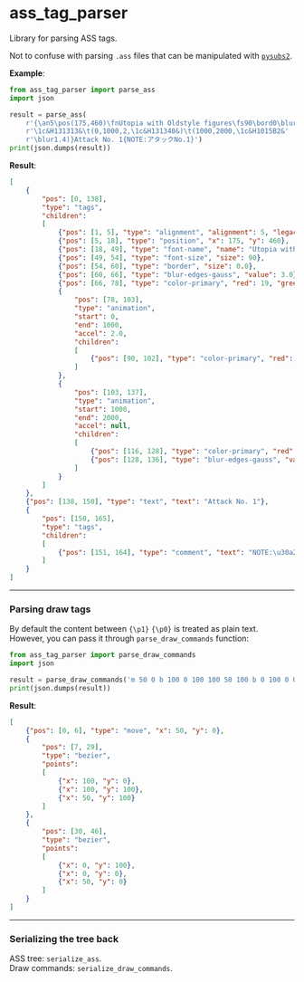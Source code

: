 ass_tag_parser
==============

Library for parsing ASS tags.

Not to confuse with parsing `.ass` files that can be manipulated with
[`pysubs2`](https://github.com/tkarabela/pysubs2).


**Example**:

```python
from ass_tag_parser import parse_ass
import json

result = parse_ass(
    r'{\an5\pos(175,460)\fnUtopia with Oldstyle figures\fs90\bord0\blur3'
    r'\1c&H131313&\t(0,1000,2,\1c&H131340&)\t(1000,2000,\1c&H1015B2&'
    r'\blur1.4)}Attack No. 1{NOTE:アタックNo.1}')
print(json.dumps(result))
```

**Result**:

```json
[
    {
        "pos": [0, 138],
        "type": "tags",
        "children":
        [
            {"pos": [1, 5], "type": "alignment", "alignment": 5, "legacy": false},
            {"pos": [5, 18], "type": "position", "x": 175, "y": 460},
            {"pos": [18, 49], "type": "font-name", "name": "Utopia with Oldstyle figures"},
            {"pos": [49, 54], "type": "font-size", "size": 90},
            {"pos": [54, 60], "type": "border", "size": 0.0},
            {"pos": [60, 66], "type": "blur-edges-gauss", "value": 3.0},
            {"pos": [66, 78], "type": "color-primary", "red": 19, "green": 19, "blue": 19},
            {
                "pos": [78, 103],
                "type": "animation",
                "start": 0,
                "end": 1000,
                "accel": 2.0,
                "children":
                [
                    {"pos": [90, 102], "type": "color-primary", "red": 64, "green": 19, "blue": 19}
                ]
            },
            {
                "pos": [103, 137],
                "type": "animation",
                "start": 1000,
                "end": 2000,
                "accel": null,
                "children":
                [
                    {"pos": [116, 128], "type": "color-primary", "red": 178, "green": 21, "blue": 16},
                    {"pos": [128, 136], "type": "blur-edges-gauss", "value": 1.4}
                ]
            }
        ]
    },
    {"pos": [138, 150], "type": "text", "text": "Attack No. 1"},
    {
        "pos": [150, 165],
        "type": "tags",
        "children":
        [
            {"pos": [151, 164], "type": "comment", "text": "NOTE:\u30a2\u30bf\u30c3\u30afNo.1"}
        ]
    }
]
```

---

### Parsing draw tags

By default the content between `{\p1}` `{\p0}` is treated as plain text.  
However, you can pass it through `parse_draw_commands` function:

```python
from ass_tag_parser import parse_draw_commands
import json

result = parse_draw_commands('m 50 0 b 100 0 100 100 50 100 b 0 100 0 0 50 0')
print(json.dumps(result))
```

**Result**:

```json
[
    {"pos": [0, 6], "type": "move", "x": 50, "y": 0},
    {
        "pos": [7, 29],
        "type": "bezier",
        "points":
        [
            {"x": 100, "y": 0},
            {"x": 100, "y": 100},
            {"x": 50, "y": 100}
        ]
    },
    {
        "pos": [30, 46],
        "type": "bezier",
        "points":
        [
            {"x": 0, "y": 100},
            {"x": 0, "y": 0},
            {"x": 50, "y": 0}
        ]
    }
]
```

---

### Serializing the tree back

ASS tree: `serialize_ass`.  
Draw commands: `serialize_draw_commands`.
